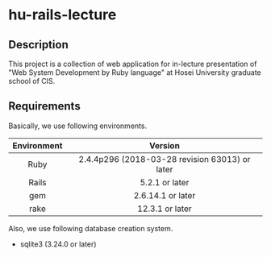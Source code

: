 # hu-rails-lecture

## Description
This project is a collection of web application for in-lecture presentation of
"Web System Development by Ruby language" at Hosei University graduate school of CIS. 

## Requirements
Basically, we use following environments. 

|Environment|Version|
|:---------:|:-----:|
| Ruby | 2.4.4p296 (2018-03-28 revision 63013) or later |
| Rails | 5.2.1 or later|
| gem | 2.6.14.1 or later |
| rake | 12.3.1 or later |

Also, we use following database creation system.
  * sqlite3 (3.24.0 or later)